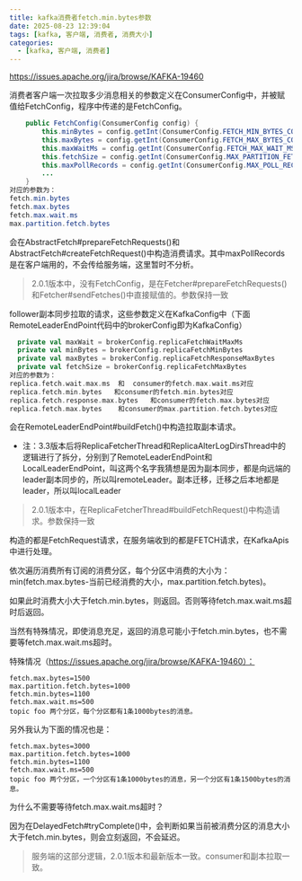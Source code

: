```yaml
---
title: kafka消费者fetch.min.bytes参数
date: 2025-08-23 12:39:04
tags: [kafka, 客户端, 消费者, 消费大小]
categories:
  - [kafka, 客户端, 消费者]
---
```


https://issues.apache.org/jira/browse/KAFKA-19460

消费者客户端一次拉取多少消息相关的参数定义在ConsumerConfig中，并被赋值给FetchConfig，程序中传递的是FetchConfig。

<!--more-->

```java
    public FetchConfig(ConsumerConfig config) {
        this.minBytes = config.getInt(ConsumerConfig.FETCH_MIN_BYTES_CONFIG);
        this.maxBytes = config.getInt(ConsumerConfig.FETCH_MAX_BYTES_CONFIG);
        this.maxWaitMs = config.getInt(ConsumerConfig.FETCH_MAX_WAIT_MS_CONFIG);
        this.fetchSize = config.getInt(ConsumerConfig.MAX_PARTITION_FETCH_BYTES_CONFIG);
        this.maxPollRecords = config.getInt(ConsumerConfig.MAX_POLL_RECORDS_CONFIG);
		...
    }
对应的参数为：
fetch.min.bytes
fetch.max.bytes
fetch.max.wait.ms
max.partition.fetch.bytes
```

会在AbstractFetch#prepareFetchRequests()和AbstractFetch#createFetchRequest()中构造消费请求。其中maxPollRecords是在客户端用的，不会传给服务端，这里暂时不分析。

> 2.0.1版本中，没有FetchConfig，是在Fetcher#prepareFetchRequests()和Fetcher#sendFetches()中直接赋值的。参数保持一致



follower副本同步拉取的请求，这些参数定义在KafkaConfig中（下面RemoteLeaderEndPoint代码中的brokerConfig即为KafkaConfig）

```scala
  private val maxWait = brokerConfig.replicaFetchWaitMaxMs
  private val minBytes = brokerConfig.replicaFetchMinBytes
  private val maxBytes = brokerConfig.replicaFetchResponseMaxBytes
  private val fetchSize = brokerConfig.replicaFetchMaxBytes
对应的参数为：
replica.fetch.wait.max.ms  和  consumer的fetch.max.wait.ms对应
replica.fetch.min.bytes   和consumer的fetch.min.bytes对应
replica.fetch.response.max.bytes   和consumer的fetch.max.bytes对应
replica.fetch.max.bytes    和consumer的max.partition.fetch.bytes对应
```

会在RemoteLeaderEndPoint#buildFetch()中构造拉取副本请求。

* 注：3.3版本后将ReplicaFetcherThread和ReplicaAlterLogDirsThread中的逻辑进行了拆分，分别到了RemoteLeaderEndPoint和LocalLeaderEndPoint，叫这两个名字我猜想是因为副本同步，都是向远端的leader副本同步的，所以叫remoteLeader。副本迁移，迁移之后本地都是leader，所以叫localLeader

> 2.0.1版本中，在ReplicaFetcherThread#buildFetchRequest()中构造请求。参数保持一致



构造的都是FetchRequest请求，在服务端收到的都是FETCH请求，在KafkaApis中进行处理。

依次遍历消费所有订阅的消费分区，每个分区中消费的大小为：min(fetch.max.bytes-当前已经消费的大小，max.partition.fetch.bytes)。

如果此时消费大小大于fetch.min.bytes，则返回。否则等待fetch.max.wait.ms超时后返回。

当然有特殊情况，即使消息充足，返回的消息可能小于fetch.min.bytes，也不需要等fetch.max.wait.ms超时。

特殊情况（https://issues.apache.org/jira/browse/KAFKA-19460）：

```
fetch.max.bytes=1500
max.partition.fetch.bytes=1000
fetch.min.bytes=1100
fetch.max.wait.ms=500
topic foo 两个分区，每个分区都有1条1000bytes的消息。
```

另外我认为下面的情况也是：

```
fetch.max.bytes=3000
max.partition.fetch.bytes=1000
fetch.min.bytes=1100
fetch.max.wait.ms=500
topic foo 两个分区，一个分区有1条1000bytes的消息，另一个分区有1条1500bytes的消息。
```

为什么不需要等待fetch.max.wait.ms超时？

因为在DelayedFetch#tryComplete()中，会判断如果当前被消费分区的消息大小大于fetch.min.bytes，则会立刻返回，不会延迟。

> 服务端的这部分逻辑，2.0.1版本和最新版本一致。consumer和副本拉取一致。






